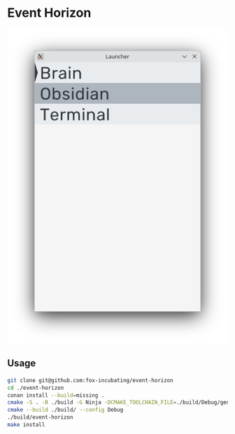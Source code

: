# Event Horizon

![Screenshot of application](./assets/launcher.png)

## Usage

```bash
git clone git@github.com:fox-incubating/event-horizon
cd ./event-horizon
conan install --build=missing .
cmake -S . -B ./build -G Ninja -DCMAKE_TOOLCHAIN_FILE=./build/Debug/generators/conan_toolchain.cmake -DCMAKE_BUILD_TYPE=Debug
cmake --build ./build/ --config Debug
./build/event-horizon
make install
```
